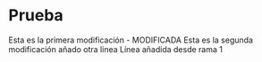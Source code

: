 # Prueba
Esta es la primera modificación - MODIFICADA
Esta es la segunda modificación
añado otra linea
Línea añadida desde rama 1
